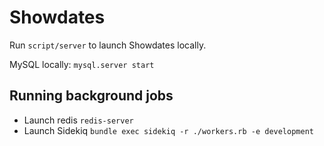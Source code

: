 # Showdates

Run `script/server` to launch Showdates locally.

MySQL locally: `mysql.server start`

## Running background jobs

* Launch redis `redis-server`
* Launch Sidekiq `bundle exec sidekiq -r ./workers.rb -e development`
